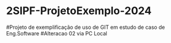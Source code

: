 # 2SIPF-ProjetoExemplo-2024
#Projeto de exemplificação de uso de GIT em estudo de caso de Eng.Software
#Alteracao 02 via PC Local
